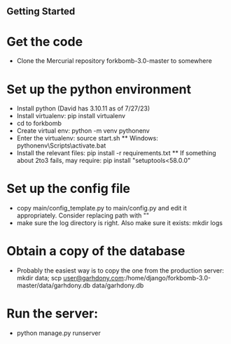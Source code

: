 Getting Started
---

# Get the code
* Clone the Mercurial repository forkbomb-3.0-master to somewhere
# Set up the python environment
* Install python (David has 3.10.11 as of 7/27/23)
* Install virtualenv: pip install virtualenv
* cd to forkbomb
* Create virtual env: python -m venv pythonenv
* Enter the virtualenv: source start.sh
  ** Windows: pythonenv\Scripts\activate.bat
* Install the relevant files: pip install -r requirements.txt
  ** If something about 2to3 fails, may require: pip install "setuptools<58.0.0"
# Set up the config file
* copy main/config_template.py to main/config.py and edit it appropriately. Consider replacing path with ""
* make sure the log directory is right. Also make sure it exists: mkdir logs
# Obtain a copy of the database
* Probably the easiest way is to copy the one from the production server:
mkdir data;
scp user@garhdony.com:/home/django/forkbomb-3.0-master/data/garhdony.db data/garhdony.db
# Run the server: 
* python manage.py runserver
